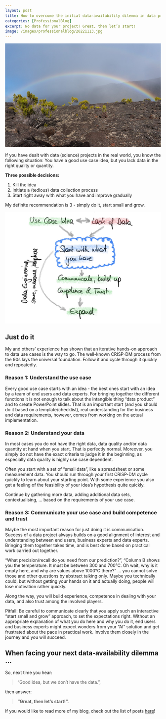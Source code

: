 ```yaml
---
layout: post
title: How to overcome the initial data-availability dilemma in data projects
categories: [ProfessionalBlog]
excerpt: No data for your project? Great, then let’s start!
image: /images/professionalblog/20221113.jpg
---
```


![Jakob’s Professional blog](../images/professionalblog/20221113.jpg)

If you have dealt with data (science) projects in the real world, you know the following situation: You have a good use case idea, but you lack data in the right quality or quantity.

__Three possible decisions:__

1. Kill the idea
2. Initiate a (tedious) data collection process
3. Start right away with what you have and improve gradually

My definite recommendation is 3 - simply do it, start small and grow.

![Use case idea vs. data availability](../images/professionalblog/20221113_1.jpg)


## Just do it

My and others’ experience has shown that an iterative hands-on approach to data use cases is the way to go. The well-known CRISP-DM process from the 90s lays the universal foundation. Follow it and cycle through it quickly and repeatedly. 

### Reason 1: Understand the use case

Every good use case starts with an idea - the best ones start with an idea by a team of end users and data experts. For bringing together the different functions it is not enough to talk about the intangible thing “data product” and to create PowerPoint slides. That is an important start (and you should do it based on a template/checklist), real understanding for the business and data requirements, however, comes from working on the actual implementation.

### Reason 2: Understand your data

In most cases you do not have the right data, data quality and/or data quantity at hand when you start. That is perfectly normal. Moreover, you simply do not have the exact criteria to judge it in the beginning, as especially data quality is highly use case dependent.

Often you start with a set of “small data”, like a spreadsheet or some measurement data. You should run through your first CRISP-DM cycle quickly to learn about your starting point. With some experience you also get a feeling of the feasibility of your idea’s hypothesis quite quickly.

Continue by gathering more data, adding additional data sets, contextualising, … based on the requirements of your use case.

### Reason 3: Communicate your use case and build competence and trust

Maybe the most important reason for just doing it is communication. Success of a data project always builds on a good alignment of interest and understanding between end users, business experts and data experts. Bringing them together takes time, and is best done based on practical work carried out together.

“What precision/recall do you need from our prediction?”, “Column B shows you the temperature. It must be between 300 and 700°C. Oh wait, why is it empty here, and why are values above 1000°C there?” … you cannot solve those and other questions by abstract talking only. Maybe you technically could, but without getting your hands on it and actually doing, people will lose motivation rather quickly.

Along the way, you will build experience, competence in dealing with your data, and also trust among the involved players. 

Pitfall: Be careful to communicate clearly that you apply such an interactive “start small and grow” approach, to set the expectations right. Without an appropriate explanation of what you do here and why you do it, end users and business experts might expect wonders from your “AI” solution and get frustrated about the pace in practical work. Involve them closely in the journey and you will succeed.

## When facing your next data-availability dilemma ...

So, next time you hear:

> “Good idea, but we don’t have the data.”, 

then answer:

> __“Great, then let’s start!”.__


If you would like to read more of my blog, check out the list of posts [here](../work#professional-blog)!
